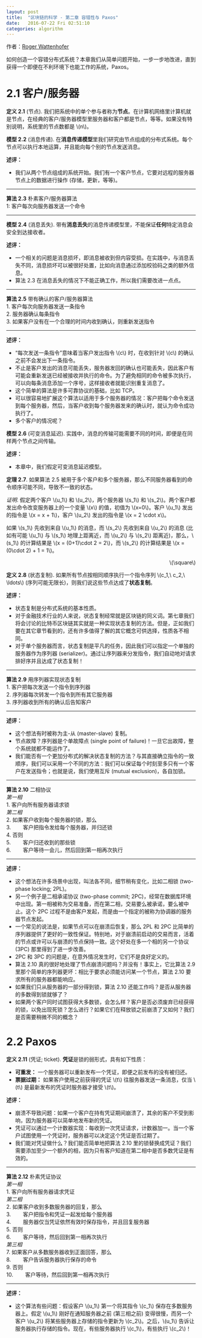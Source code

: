 ```yaml
---
layout: post
title:  "区块链的科学 - 第二章 容错性与 Paxos"
date:   2016-07-22 Fri 02:51:10
categories: algorithm
---
```


作者：[Roger Wattenhofer](http://www.dcg.ethz.ch/members/wroger.html)

如何创造一个容错分布式系统？本章我们从简单问题开始，一步一步地改进，直到获得一个即便在不利环境下也能工作的系统，Paxos。

# 2.1 客户/服务器

<p>
<b>定义 2.1</b> (节点).  我们把系统中的单个参与者称为<b>节点</b>。在计算机网络里计算机就是节点，在经典的客户/服务器模型里服务器和客户都是节点，等等。如果没有特别说明，系统里的节点数都是 \(n\)。
</p>

<p>
<b>模型 2.2</b> (消息传递). 在<b>消息传递模型</b>里我们研究由节点组成的分布式系统。每个节点可以执行本地运算，并且能向每个别的节点发送消息。
</p>

**述评：**

- 我们从两个节点组成的系统开始。我们有一个客户节点，它要对远程的服务器节点上的数据进行操作 (存储，更新，等等)。

<p>
<hr>
<b>算法 2.3</b>  朴素客户/服务器算法</b><br/>
1: 客户每次向服务器发送一个命令
<hr>
</p>

<p>
<b>模型 2.4</b> (消息丢失). 带有<b>消息丢失</b>的消息传递模型里，不能保证<b>任何</b>特定消息会安全到达接收者。
</p>

**述评：**

- 一个相关的问题是消息损坏，即消息被收到但内容受损。在实践中，与消息丢失不同，消息损坏可以被很好处置，比如向消息通过添加校验码之类的额外信息。
- 算法 2.3 在消息丢失的情况下不能正确工作，所以我们需要改进一点点。

<p>
<hr>
<b>算法 2.5</b> 带有确认的客户/服务器算法<br/>
1. 客户每次向服务器发送一条指令<br/>
2. 服务器确认每条指令<br/>
3. 如果客户没有在一个合理的时间内收到确认，则重新发送指令
<hr>
</p>

**述评：**

<ul>
<li> “每次发送一条指令”意味着当客户发出指令 \(c\) 时，在收到针对 \(c\) 的确认之前不会发出下一条指令。</li>
<li> 不止是客户发出的消息可能丢失，服务器发回的确认也可能丢失，因此客户有可能会重新发送已经被接收并执行的命令。为了避免相同的命令被多次执行，可以向每条消息添加一个序号，这样接收者就能识别重复消息了。</li>
<li> 这个简单的算法是许多可靠协议的基础，比如 TCP。</li>
<li> 可以很容易地扩展这个算法以适用于多个服务器的情况：客户把每个命令发送到每个服务器，然后，当客户收到每个服务器发来的确认时，就认为命令成功执行了。</li>
<li> 多个客户的情况呢？</li>
</ul>

<p>
<b>模型 2.6</b> (可变消息延迟). 实践中，消息的传输可能需要不同的时间，即便是在同样两个节点之间传输。
</p>

**述评：**

- 本章中，我们假定可变消息延迟模型。

<b>定理 2.7</b>.  如果算法 2.5 被用于多个客户和多个服务器，那么不同服务器看到的命令顺序可能不同，导致不一致的状态。

<p>
<em>证明</em>.  假定两个客户 \(u_1\) 和 \(u_2\)，两个服务器 \(s_1\) 和 \(s_2\)。两个客户都发出命令改变服务器上的一个变量 \(x\) 的值，初值为 \(x=0\)。客户 \(u_1\) 发出的指令是 \(x = x + 1\)，客户 \(u_2\) 发出的指令是 \(x = 2 \cdot x\)。
</p><p>
如果 \(s_1\) 先收到来自 \(u_1\) 的消息，而 \(s_2\) 先收到来自 \(u_2\) 的消息 (比如有可能 \(u_1\) 与 \(s_1\) 地理上距离近，而 \(u_2\) 与 \(s_2\) 距离近)，那么，\(s_1\) 的计算结果是 \(x = (0+1)\cdot 2 = 2\)，而 \(s_2\) 的计算结果是 \(x = (0\cdot 2) + 1 = 1\)。
<div align="right">\(\square\)</div>
</p>

<p>
<b>定义 2.8</b> (状态复制).  如果所有节点按相同顺序执行一个指令序列 \(c_1,\ c_2,\ \ldots\) (序列可能无限长)，则我们说这些节点达成了<b>状态复制</b>。
</p>


**述评：**

- 状态复制是分布式系统的基本性质。
- 对于金融技术行业的人来说，状态复制经常就是区块链的同义词。第七章我们将会讨论的比特币区块链其实就是一种实现状态复制的方法。但是，正如我们要在其它章节看到的，还有许多值得了解的其它概念可供选择，性质各不相同。
- 对于单个服务器而言，状态复制是平凡的任务，因此我们可以指定一个单独的服务器作为序列器 (serializer)。通过让序列器来分发指令，我们自动地对请求排好序并且达成了状态复制！

<p>
<hr>
<b>算法 2.9</b> 用序列器实现状态复制<br/>
1. 客户把每次发送一个指令到序列器<br>
2. 序列器每次转发一个指令到所有其它服务器<br>
3. 序列器收到所有的确认后告知客户
<hr>
</p>

**述评：**

- 这个想法有时被称为主-从 (master-slave) 复制。
- 节点故障？序列器是个单故障点 (single point of failure)！一旦它出故障，整个系统就都不能运作了。
- 我们能否有一个更加分布式的解决状态复制的方法？与其直接确立指令的一致顺序，我们可以采用一个不同的方法：我们可以保证每个时刻至多只有一个客户在发送指令；也就是说，我们使用互斥 (mutual exclusion)，各自加锁。

<p>
<hr>
<b>算法 2.10</b> 二相协议<br/>
<em>第一相</em><br>
1. 客户向所有服务器请求锁<br>
<em>第二相</em><br>
2. 如果客户收到每个服务器的锁，那么<br>
3.      &emsp;&emsp;客户把指令发给每个服务器，并归还锁<br>
4. 否则<br>
5.      &emsp;&emsp;客户归还收到的那些锁<br>
6.      &emsp;&emsp;客户等待一会儿，然后回到第一相再次执行
<hr>
</p>

**述评：**

- 这个想法在许多场景中出现，叫法各不同，细节稍有变化，比如二相锁 (two-phase locking; 2PL)。
- 另一个例子是二相承诺协议 (two-phase commit; 2PC)，经常在数据库环境中出现。第一相被称为交易准备，而在第二相，交易要么被承诺，要么被中止。这个 2PC 过程不是由客户发起，而是由一个指定的被称为协调器的服务器节点发起。
- 一个常见的说法是，如果节点可以在崩溃后恢复，那么 2PL 和 2PC 比简单的序列器提供了更好的一致性保证。特别地，对于崩溃前启动的交易而言，活着的节点或许可以与崩溃的节点保持一致。这个好处在多一个相的另一个协议 (3PC) 那里得到了进一步改善。
- 2PC 和 3PC 的问题是，在意外情况发生时，它们不是良好定义的。
- 算法 2.10 真的很好地处理了节点崩溃问题吗？并没有！事实上，它比算法 2.9 里那个简单的序列器更坏：相比于要求必须能访问某一个节点，算法 2.10 要求所有的服务器都能响应。
- 如果我们只从服务器的一部分得到锁，算法 2.10 还能工作吗？是否从服务器的多数得到锁就够了？
- 如果两个客户同时试图获得大多数锁，会怎么样？客户是否必须废弃已经获得的锁，以免出现死锁？怎么进行？如果它们在释放锁之前崩溃了又如何？我们是否需要稍微不同的概念？

# 2.2 Paxos

<p>
<b>定义 2.11</b> (凭证; ticket).  <b>凭证</b>是锁的弱形式，具有如下性质：
<ul>
  <li><b>可重发：</b> 一个服务器可以重新发布一个凭证，即便之前发布的没有被归还。</li>
  <li><b>票据过期：</b> 如果客户使用之前获得的凭证 \(t\) 往服务器发送一条消息，仅当 \(t\) 是最新发布的凭证时服务器才接受 \(t\)。</li>
</ul>
</p>

**述评：**

- 崩溃不导致问题：如果一个客户在持有凭证期间崩溃了，其余的客户不受到影响，因为服务器可以简单地发布新的凭证。
- 凭证可以通过一个计数器实现：每收到一次凭证请求，计数器加一。当一个客户试图使用一个凭证时，服务器可以决定这个凭证是否过期了。
- 我们能对凭证做什么？我们能否简单地把算法 2.10 里的锁替换成凭证？我们需要添加至少一个额外的相，因为只有客户知道在第二相中是否多数凭证是有效的。

<p>
<hr>
<b>算法 2.12</b> 朴素凭证协议<br/>
<em>第一相</em><br>
1. 客户向所有服务器请求凭证<br>
<em>第二相</em><br>
2. 如果客户收到多数服务器的回复，那么<br>
3.      &emsp;&emsp;客户把指令和凭证一起发给每个服务器<br>
4.      &emsp;&emsp;服务器仅当凭证依然有效时保存指令，并且回复服务器<br>
5. 否则<br>
6.      &emsp;&emsp;客户等待，然后回到第一相再次执行<br>
<em>第三相</em><br>
7. 如果客户从多数服务器收到正面回答，那么<br>
8.      &emsp;&emsp;客户告诉服务器执行保存的命令<br>
9. 否则<br>
10.    &emsp;&emsp;客户等待，然后回到第一相再次执行<br>
<hr>
</p>

**述评：**

<ul>
<li>这个算法有些问题：假设客户 \(u_1\) 第一个将其指令 \(c_1\) 保存在多数服务器上。假定 \(u_1\) 刚好在通知服务器之前 (第三相之前) 变得很慢，而另一个客户 \(u_2\) 将某些服务器上存储的指令更新为 \(c_2\)。之后，\(u_1\) 告诉让服务器执行存储的指令。现在，有些服务器执行 \(c_1\)，有些执行 \(c_2\)！</li>
</ul>

<p>
</p>

<p>
</p>

<p>
</p>

<p>
</p>

<p>
</p>

<p>
</p>

<p>
</p>

